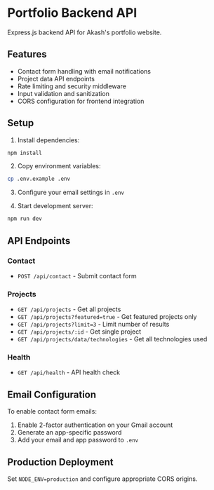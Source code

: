 # Portfolio Backend API

Express.js backend API for Akash's portfolio website.

## Features

- Contact form handling with email notifications
- Project data API endpoints
- Rate limiting and security middleware
- Input validation and sanitization
- CORS configuration for frontend integration

## Setup

1. Install dependencies:
```bash
npm install
```

2. Copy environment variables:
```bash
cp .env.example .env
```

3. Configure your email settings in `.env`

4. Start development server:
```bash
npm run dev
```

## API Endpoints

### Contact
- `POST /api/contact` - Submit contact form

### Projects
- `GET /api/projects` - Get all projects
- `GET /api/projects?featured=true` - Get featured projects only
- `GET /api/projects?limit=3` - Limit number of results
- `GET /api/projects/:id` - Get single project
- `GET /api/projects/data/technologies` - Get all technologies used

### Health
- `GET /api/health` - API health check

## Email Configuration

To enable contact form emails:

1. Enable 2-factor authentication on your Gmail account
2. Generate an app-specific password
3. Add your email and app password to `.env`

## Production Deployment

Set `NODE_ENV=production` and configure appropriate CORS origins.
